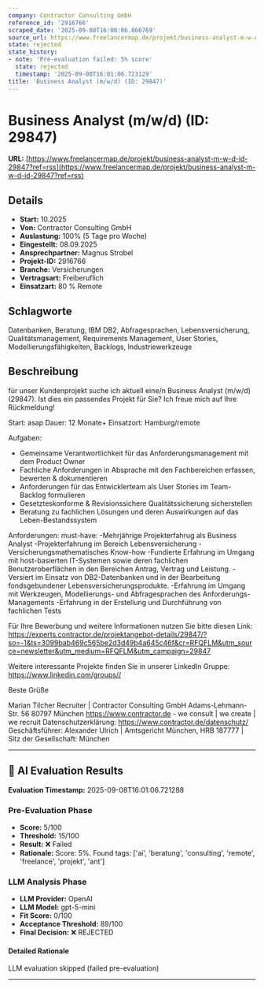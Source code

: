 ```yaml
---
company: Contractor Consulting GmbH
reference_id: '2916766'
scraped_date: '2025-09-08T16:00:06.866769'
source_url: https://www.freelancermap.de/projekt/business-analyst-m-w-d-id-29847?ref=rss
state: rejected
state_history:
- note: 'Pre-evaluation failed: 5% score'
  state: rejected
  timestamp: '2025-09-08T16:01:06.723129'
title: 'Business Analyst (m/w/d) (ID: 29847)'
---
```



# Business Analyst (m/w/d) (ID: 29847)
**URL:** [https://www.freelancermap.de/projekt/business-analyst-m-w-d-id-29847?ref=rss](https://www.freelancermap.de/projekt/business-analyst-m-w-d-id-29847?ref=rss)
## Details
- **Start:** 10.2025
- **Von:** Contractor Consulting GmbH
- **Auslastung:** 100% (5 Tage pro Woche)
- **Eingestellt:** 08.09.2025
- **Ansprechpartner:** Magnus Strobel
- **Projekt-ID:** 2916766
- **Branche:** Versicherungen
- **Vertragsart:** Freiberuflich
- **Einsatzart:** 80
                                                % Remote

## Schlagworte
Datenbanken, Beratung, IBM DB2, Abfragesprachen, Lebensversicherung, Qualitätsmanagement, Requirements Management, User Stories, Modellierungsfähigkeiten, Backlogs, Industriewerkzeuge

## Beschreibung
für unser Kundenprojekt suche ich aktuell eine/n Business Analyst (m/w/d) (29847).
Ist dies ein passendes Projekt für Sie? Ich freue mich auf Ihre Rückmeldung!

Start: asap
Dauer: 12 Monate+
Einsatzort: Hamburg/remote

Aufgaben:
- Gemeinsame Verantwortlichkeit für das Anforderungsmanagement mit dem Product Owner
- Fachliche Anforderungen in Absprache mit den Fachbereichen erfassen, bewerten & dokumentieren
- Anforderungen für das Entwicklerteam als User Stories im Team-Backlog formulieren
- Gesetzteskonforme & Revisionssichere Qualitätssicherung sicherstellen
- Beratung zu fachlichen Lösungen und deren Auswirkungen auf das Leben-Bestandssystem

Anforderungen:
must-have:
-Mehrjährige Projekterfahrug als Business Analyst
-Projekterfahrung im Bereich Lebensversicherung
-Versicherungsmathematisches Know-how
-Fundierte Erfahrung im Umgang mit host-basierten IT-Systemen sowie deren fachlichen Benutzeroberflächen in den Bereichen Antrag, Vertrag und Leistung.
-Versiert im Einsatz von DB2-Datenbanken und in der Bearbeitung fondsgebundener Lebensversicherungsprodukte.
-Erfahrung im Umgang mit Werkzeugen, Modellierungs- und Abfragesprachen des Anforderungs-Managements
-Erfahrung in der Erstellung und Durchführung von fachlichen Tests

Für Ihre Bewerbung und weitere Informationen nutzen Sie bitte diesen Link:
https://experts.contractor.de/projektangebot-details/29847/?so=-1&ts=3099bab469c565be2d3d49b4a645c46f&cr=RFQFLM&utm_source=newsletter&utm_medium=RFQFLM&utm_campaign=29847

Weitere interessante Projekte finden Sie in unserer LinkedIn Gruppe: https://www.linkedin.com/groups//

Beste Grüße

Marian Tilcher
Recruiter
|
Contractor Consulting GmbH
Adams-Lehmann-Str. 56
80797 München
https://www.contractor.de - we consult | we create | we recruit
Datenschutzerklärung: https://www.contractor.de/datenschutz/
Geschäftsführer: Alexander Ulrich | Amtsgericht München, HRB 187777 | Sitz der Gesellschaft: München

---

## 🤖 AI Evaluation Results

**Evaluation Timestamp:** 2025-09-08T16:01:06.721288

### Pre-Evaluation Phase
- **Score:** 5/100
- **Threshold:** 15/100
- **Result:** ❌ Failed
- **Rationale:** Score: 5%. Found tags: ['ai', 'beratung', 'consulting', 'remote', 'freelance', 'projekt', 'ant']

### LLM Analysis Phase
- **LLM Provider:** OpenAI
- **LLM Model:** gpt-5-mini
- **Fit Score:** 0/100
- **Acceptance Threshold:** 89/100
- **Final Decision:** ❌ REJECTED

#### Detailed Rationale
LLM evaluation skipped (failed pre-evaluation)

---
